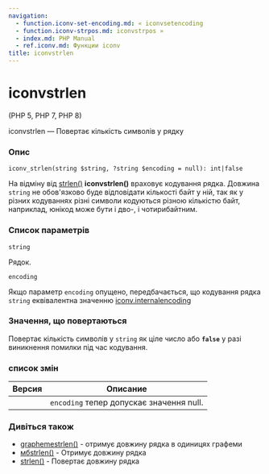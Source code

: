 ```yaml
---
navigation:
  - function.iconv-set-encoding.md: « iconvsetencoding
  - function.iconv-strpos.md: iconvstrpos »
  - index.md: PHP Manual
  - ref.iconv.md: Функции iconv
title: iconvstrlen
---
```

# iconvstrlen

(PHP 5, PHP 7, PHP 8)

iconvstrlen — Повертає кількість символів у рядку

### Опис

```methodsynopsis
iconv_strlen(string $string, ?string $encoding = null): int|false
```

На відміну від [strlen()](function.strlen.md) **iconvstrlen()** враховує кодування рядка. Довжина `string` не обов'язково буде відповідати кількості байт у ній, так як у різних кодуваннях різні символи кодуються різною кількістю байт, наприклад, юнікод може бути і дво-, і чотирибайтним.

### Список параметрів

`string`

Рядок.

`encoding`

Якщо параметр `encoding` опущено, передбачається, що кодування рядка `string` еквівалентна значенню [iconv.internalencoding](iconv.configuration.md)

### Значення, що повертаються

Повертає кількість символів у `string` як ціле число або **`false`** у разі виникнення помилки під час кодування.

### список змін

| Версия | Описание |
| --- | --- |
|  | `encoding` тепер допускає значення null. |

### Дивіться також

-   [graphemestrlen()](function.grapheme-strlen.md) - отримує довжину рядка в одиницях графеми
-   [мбstrlen()](function.mb-strlen.md) - Отримує довжину рядка
-   [strlen()](function.strlen.md) - Повертає довжину рядка
